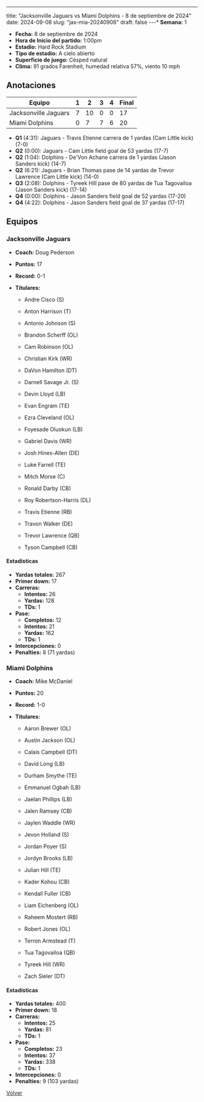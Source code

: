 ---
title: "Jacksonville Jaguars vs Miami Dolphins - 8 de septiembre de 2024"
date: 2024-09-08
slug: "jax-mia-20240908"
draft: false
---* **Semana:** 1
* **Fecha:** 8 de septiembre de 2024
* **Hora de Inicio del partido:** 1:00pm
* **Estadio:** Hard Rock Stadium
* **Tipo de estadio:** A cielo abierto
* **Superficie de juego:** Césped natural
* **Clima:** 91 grados Farenheit, humedad relativa 57%, viento 10 mph




## Anotaciones
| Equipo | 1 | 2 | 3 | 4 | Final |
|--------|---|---|---|---|-------|
| Jacksonville Jaguars  | 7 | 10 | 0 | 0  | 17 |
| Miami Dolphins  | 0 | 7 | 7 | 6  | 20 |
* **Q1** (4:31): Jaguars - Travis Etienne carrera de 1 yardas (Cam Little kick) (7-0)
* **Q2** (0:00): Jaguars - Cam Little field goal de 53 yardas (17-7)
* **Q2** (1:04): Dolphins - De'Von Achane carrera de 1 yardas (Jason Sanders kick) (14-7)
* **Q2** (6:21): Jaguars - Brian Thomas pase de 14 yardas de Trevor Lawrence (Cam Little kick) (14-0)
* **Q3** (2:08): Dolphins - Tyreek Hill pase de 80 yardas de Tua Tagovailoa (Jason Sanders kick) (17-14)
* **Q4** (0:00): Dolphins - Jason Sanders field goal de 52 yardas (17-20)
* **Q4** (4:22): Dolphins - Jason Sanders field goal de 37 yardas (17-17)


## Equipos


### Jacksonville Jaguars
* **Coach:** Doug Pederson
* **Puntos:** 17
* **Record:** 0-1
* **Titulares:** 

  * Andre Cisco (S) 

  * Anton Harrison (T) 

  * Antonio Johnson (S) 

  * Brandon Scherff (OL) 

  * Cam Robinson (OL) 

  * Christian Kirk (WR) 

  * DaVon Hamilton (DT) 

  * Darnell Savage Jr. (S) 

  * Devin Lloyd (LB) 

  * Evan Engram (TE) 

  * Ezra Cleveland (OL) 

  * Foyesade Oluokun (LB) 

  * Gabriel Davis (WR) 

  * Josh Hines-Allen (DE) 

  * Luke Farrell (TE) 

  * Mitch Morse (C) 

  * Ronald Darby (CB) 

  * Roy Robertson-Harris (DL) 

  * Travis Etienne (RB) 

  * Travon Walker (DE) 

  * Trevor Lawrence (QB) 

  * Tyson Campbell (CB) 

#### Estadísticas
* **Yardas totales:** 267
* **Primer down:** 17
* **Carreras:**
  * **Intentos:** 26
  * **Yardas:** 128
  * **TDs:** 1
* **Pase:**
  * **Completos:** 12
  * **Intentos:** 21
  * **Yardas:** 162
  * **TDs:** 1
* **Intercepciones:** 0
* **Penalties:** 8 (71 yardas)

### Miami Dolphins
* **Coach:** Mike McDaniel
* **Puntos:** 20
* **Record:** 1-0
* **Titulares:** 

  * Aaron Brewer (OL) 

  * Austin Jackson (OL) 

  * Calais Campbell (DT) 

  * David Long (LB) 

  * Durham Smythe (TE) 

  * Emmanuel Ogbah (LB) 

  * Jaelan Phillips (LB) 

  * Jalen Ramsey (CB) 

  * Jaylen Waddle (WR) 

  * Jevon Holland (S) 

  * Jordan Poyer (S) 

  * Jordyn Brooks (LB) 

  * Julian Hill (TE) 

  * Kader Kohou (CB) 

  * Kendall Fuller (CB) 

  * Liam Eichenberg (OL) 

  * Raheem Mostert (RB) 

  * Robert Jones (OL) 

  * Terron Armstead (T) 

  * Tua Tagovailoa (QB) 

  * Tyreek Hill (WR) 

  * Zach Sieler (DT) 

#### Estadísticas
* **Yardas totales:** 400
* **Primer down:** 18
* **Carreras:**
  * **Intentos:** 25
  * **Yardas:** 81
  * **TDs:** 1
* **Pase:**
  * **Completos:** 23
  * **Intentos:** 37
  * **Yardas:** 338
  * **TDs:** 1
* **Intercepciones:** 0
* **Penalties:** 9 (103 yardas)


[Volver](/historia/2024)
